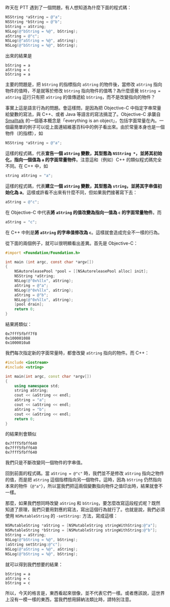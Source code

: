 昨天在 PTT 遇到了一個問題，有人想知道為什麼下面的程式碼：

```objective-c
NSString *aString = @"a";
NSString *bString = @"b";
bString = aString;
NSLog(@"bString = %@", bString);
aString = @"c";
NSLog(@"aString = %@", aString);
NSLog(@"bString = %@", bString);
```

出來的結果是

    bString = a
    aString = c
    bString = a

主要的問題是，把 `bString` 的指標指向 `aString` 的物件後，當修改 `aString` 指向物件的值時，不是就等於修改 `bString` 指向物件的值嗎？為什麼感覺 `bString = aString` 這行只有把 `aString` 的值傳遞給 `bString`，而不是改變指向的物件？

事實上這是語言行為的問題。會這樣問，是因為把 Objective-C 中指定字串常量給變數的寫法，與 C++、或者 Java 等語言的寫法搞混了。Objective-C 承襲自 [Smalltalk](http://zh.wikipedia.org/zh-tw/Smalltalk) 的一個基本概念是「everything is an object」，包括字面常量在內。一個最簡單的例子可以從上面連結維基百科中的例子看出來。由於常量本身也是一個物件（的指標），如

```objective-c
NSString *aString = @"a";
```

這樣的程式碼，代表**宣告一個 `aString` 變數，其型態為 `NSString *`，並將其初始化，指向一個值為 `a` 的字面常量物件**。注意這和（例如）C++ 的類似程式碼完全不同。在 C++ 中，如

```c++
string aString = "a";
```

這樣的程式碼，代表**建立一個 `aString` 變數，其型態為 `string`，並將其字串值初始化為 a**。這樣或許看不出來有什麼不同，但如果我們接著寫下去：

```objective-c
aString = @"c";
```

在 Objective-C 中代表**將 `aString` 的值改變為指向一值為 `c` 的字面常量物件**。而

```c++
aString = "c";
```

在 C++ 中則是**將 `aString` 的字串值修改為 `c`**。這樣就會造成完全不一樣的行為。

從下面的兩個例子，就可以很明顯看出差異。首先是 Objective-C：

```objective-c
#import <Foundation/Foundation.h>

int main (int argc, const char *argv[])
{
    NSAutoreleasePool *pool = [[NSAutoreleasePool alloc] init];
    NSString *aString;
    NSLog(@"0x%llx", aString);
    aString = @"a";
    NSLog(@"0x%llx", aString);
    aString = @"b";
    NSLog(@"0x%llx", aString);
    [pool drain];
    return 0;
}
```

結果將類似：

    0x7fff5fbff7f8
    0x100001088
    0x1000010a8

我們每次指定新的字面常量時，都會改變 `aString` 指向的物件。而 C++：

```c++
#include <iostream>
#include <string>

int main(int argc, const char *argv[])
{
    using namespace std;
    string aString;
    cout << &aString << endl;
    aString = "a";
    cout << &aString << endl;
    aString = "b";
    cout << &aString << endl;
    return 0;
}
```

的結果則會類似

    0x7fff5fbff640
    0x7fff5fbff640
    0x7fff5fbff640

我們只是不斷改變同一個物件的字串值。

回到前面的程式碼。當 `aString = @"c"` 時，我們並不是修改 `aString` 指向之物件的值，而是把 `aString` 這個指標指向另一個物件。這時，因為 `bString` 仍然指向本來的物件（`@"a"`），所以當我們把這兩個變數指向物件之值印出時，結果就會不一樣。

那麼，如果我們想同時改變 `aString` 和 `bString`，要怎麼改寫這段程式呢？既然知道了原理，我們只要用對應的寫法，寫出這個行為就行了。也就是說，我們必須使用 `NSMutableString` 的 `-setString:` 方法，寫成這樣：

```objective-c
NSMutableString *aString = [NSMutableString stringWithString:@"a"];
NSMutableString *bString = [NSMutableString stringWithString:@"b"];
bString = aString;
NSLog(@"bString = %@", bString);
[aString setString:@"c"];
NSLog(@"aString = %@", aString);
NSLog(@"bString = %@", bString);
```

就可以得到我們想要的結果：

    bString = a
    aString = c
    bString = c

所以，今天的格言是，東西看起來很像，並不代表它們一樣。或者應該說，這世界上沒有一模一樣的東西，當我們想用歸納法類比時，請特別注意。
